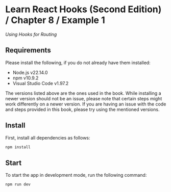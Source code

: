 # Learn React Hooks (Second Edition) / Chapter 8 / Example 1

_Using Hooks for Routing_

## Requirements

Please install the following, if you do not already have them installed:

- Node.js v22.14.0
- npm v10.9.2
- Visual Studio Code v1.97.2

The versions listed above are the ones used in the book. While installing a newer version should not be an issue, please note that certain steps might work differently on a newer version. If you are having an issue with the code and steps provided in this book, please try using the mentioned versions.

## Install

First, install all dependencies as follows:

```bash
npm install
```

## Start

To start the app in development mode, run the following command:

```bash
npm run dev
```
